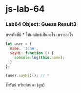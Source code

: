 # js-lab-64
### Lab64 Object: Guess Result3
บรรทัดที่มี * ให้ผลลัพธ์เป็นอะไร เพราะอะไร

```JavaScript
let user = {
  name: 'John',
  sayHi: function () {
    console.log(this.name);
  }
};

(user.sayHi)(); // *
```

ชัยรัตน์ ทรัพย์สนอง (ตูน)
